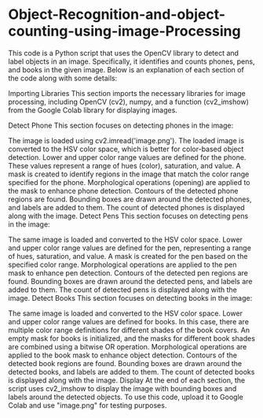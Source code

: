 # Object-Recognition-and-object-counting-using-image-Processing
This code is a Python script that uses the OpenCV library to detect and label objects in an image. Specifically, it identifies and counts phones, pens, and books in the given image. Below is an explanation of each section of the code along with some details:

Importing Libraries
This section imports the necessary libraries for image processing, including OpenCV (cv2), numpy, and a function (cv2_imshow) from the Google Colab library for displaying images.

Detect Phone
This section focuses on detecting phones in the image:

The image is loaded using cv2.imread('image.png').
The loaded image is converted to the HSV color space, which is better for color-based object detection.
Lower and upper color range values are defined for the phone. These values represent a range of hues (color), saturation, and value.
A mask is created to identify regions in the image that match the color range specified for the phone.
Morphological operations (opening) are applied to the mask to enhance phone detection.
Contours of the detected phone regions are found.
Bounding boxes are drawn around the detected phones, and labels are added to them.
The count of detected phones is displayed along with the image.
Detect Pens
This section focuses on detecting pens in the image:

The same image is loaded and converted to the HSV color space.
Lower and upper color range values are defined for the pen, representing a range of hues, saturation, and value.
A mask is created for the pen based on the specified color range.
Morphological operations are applied to the pen mask to enhance pen detection.
Contours of the detected pen regions are found.
Bounding boxes are drawn around the detected pens, and labels are added to them.
The count of detected pens is displayed along with the image.
Detect Books
This section focuses on detecting books in the image:

The same image is loaded and converted to the HSV color space.
Lower and upper color range values are defined for books. In this case, there are multiple color range definitions for different shades of the book covers.
An empty mask for books is initialized, and the masks for different book shades are combined using a bitwise OR operation.
Morphological operations are applied to the book mask to enhance object detection.
Contours of the detected book regions are found.
Bounding boxes are drawn around the detected books, and labels are added to them.
The count of detected books is displayed along with the image.
Display
At the end of each section, the script uses cv2_imshow to display the image with bounding boxes and labels around the detected objects. To use this code, upload it to Google Colab and use "image.png" for testing purposes.

